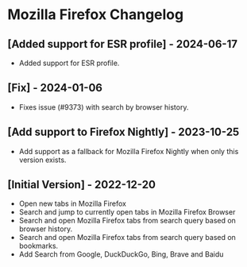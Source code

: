 # Mozilla Firefox Changelog

## [Added support for ESR profile] - 2024-06-17

- Added support for ESR profile.

## [Fix] - 2024-01-06

- Fixes issue (#9373) with search by browser history.

## [Add support to Firefox Nightly] - 2023-10-25

- Add support as a fallback for Mozilla Firefox Nightly when only this version exists.

## [Initial Version] - 2022-12-20

- Open new tabs in Mozilla Firefox
- Search and jump to currently open tabs in Mozilla Firefox Browser
- Search and open Mozilla Firefox tabs from search query based on browser history.
- Search and open Mozilla Firefox tabs from search query based on bookmarks.
- Add Search from Google, DuckDuckGo, Bing, Brave and Baidu
